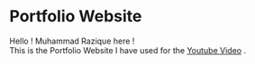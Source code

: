 # Portfolio Website

Hello ! Muhammad Razique here !   
This is the Portfolio Website I have used for the [Youtube Video]( https://www.youtube.com/watch?v=gWVIIU1ev0Y&t=5s ) .  
